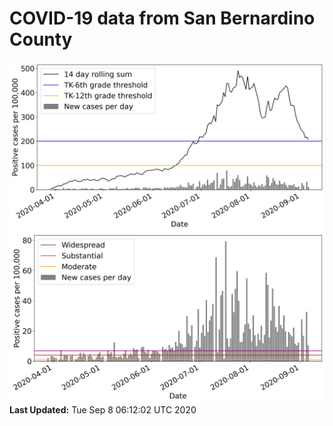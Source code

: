 # COVID-19 data from San Bernardino County
![image1](plots/graph.png)
![image2](plots/classification.png)
**Last Updated:** Tue Sep  8 06:12:02 UTC 2020